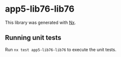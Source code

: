 # app5-lib76-lib76

This library was generated with [Nx](https://nx.dev).

## Running unit tests

Run `nx test app5-lib76-lib76` to execute the unit tests.
